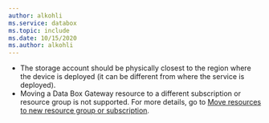 ```yaml
---
author: alkohli
ms.service: databox  
ms.topic: include
ms.date: 10/15/2020
ms.author: alkohli
---
```


- The storage account should be physically closest to the region where the device is deployed (it can be different from where the service is deployed).
- Moving a Data Box Gateway resource to a different subscription or resource group is not supported. For more details, go to [Move resources to new resource group or subscription](../articles/azure-resource-manager/management/move-resource-group-and-subscription.md).